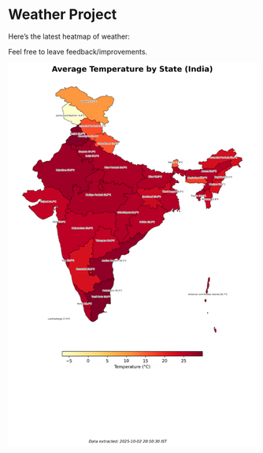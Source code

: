 # Weather Project

Here’s the latest heatmap of weather:

Feel free to leave feedback/improvements.

![India Heatmap](docs/assets/india_heatmap.png?v=DE8EE0)
